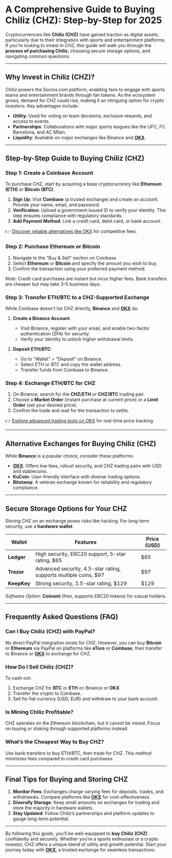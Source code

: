 # A Comprehensive Guide to Buying Chiliz (CHZ): Step-by-Step for 2025  

Cryptocurrencies like **Chiliz (CHZ)** have gained traction as digital assets, particularly due to their integration with sports and entertainment platforms. If you're looking to invest in CHZ, this guide will walk you through the **process of purchasing Chiliz**, choosing secure storage options, and navigating common questions.  

---

## Why Invest in Chiliz (CHZ)?  

Chiliz powers the Socios.com platform, enabling fans to engage with sports teams and entertainment brands through fan tokens. As the ecosystem grows, demand for CHZ could rise, making it an intriguing option for crypto investors. Key advantages include:  
- **Utility**: Used for voting on team decisions, exclusive rewards, and access to events.  
- **Partnerships**: Collaborations with major sports leagues like the UFC, FC Barcelona, and AC Milan.  
- **Liquidity**: Available on major exchanges like Binance and **[OKX](https://bit.ly/okx-bonus)**.  

---

## Step-by-Step Guide to Buying Chiliz (CHZ)  

### Step 1: Create a Coinbase Account  
To purchase CHZ, start by acquiring a base cryptocurrency like **Ethereum (ETH)** or **Bitcoin (BTC)**.  

1. **Sign Up**: Visit **Coinbase** (a trusted exchange) and create an account. Provide your name, email, and password.  
2. **Verification**: Upload a government-issued ID to verify your identity. This step ensures compliance with regulatory standards.  
3. **Add Payment Method**: Link a credit card, debit card, or bank account.  

👉 [Discover reliable alternatives like OKX](https://bit.ly/okx-bonus) for competitive fees.  

### Step 2: Purchase Ethereum or Bitcoin  
1. Navigate to the "Buy & Sell" section on Coinbase.  
2. Select **Ethereum** or **Bitcoin** and specify the amount you wish to buy.  
3. Confirm the transaction using your preferred payment method.  

*Note*: Credit card purchases are instant but incur higher fees. Bank transfers are cheaper but may take 3–5 business days.  

### Step 3: Transfer ETH/BTC to a CHZ-Supported Exchange  
While Coinbase doesn’t list CHZ directly, **Binance** and **[OKX](https://bit.ly/okx-bonus)** do.  

1. **Create a Binance Account**:  
   - Visit Binance, register with your email, and enable two-factor authentication (2FA) for security.  
   - Verify your identity to unlock higher withdrawal limits.  

2. **Deposit ETH/BTC**:  
   - Go to "Wallet" > "Deposit" on Binance.  
   - Select ETH or BTC and copy the wallet address.  
   - Transfer funds from Coinbase to Binance.  

### Step 4: Exchange ETH/BTC for CHZ  
1. On Binance, search for the **CHZ/ETH** or **CHZ/BTC** trading pair.  
2. Choose a **Market Order** (instant purchase at current price) or a **Limit Order** (set your desired price).  
3. Confirm the trade and wait for the transaction to settle.  

👉 [Explore advanced trading tools on OKX](https://bit.ly/okx-bonus) for real-time price tracking.  

---

## Alternative Exchanges for Buying Chiliz (CHZ)  

While **Binance** is a popular choice, consider these platforms:  
- **[OKX](https://bit.ly/okx-bonus)**: Offers low fees, robust security, and CHZ trading pairs with USD and stablecoins.  
- **KuCoin**: User-friendly interface with diverse trading options.  
- **Bitstamp**: A veteran exchange known for reliability and regulatory compliance.  

---

## Secure Storage Options for Your CHZ  

Storing CHZ on an exchange poses risks like hacking. For long-term security, use a **hardware wallet**.  

| Wallet      | Features                                                                 | Price (USD) |  
|-------------|--------------------------------------------------------------------------|-------------|  
| **Ledger**  | High security, ERC20 support, 5-star rating, $65                          | $65         |  
| **Trezor**  | Advanced security, 4.5-star rating, supports multiple coins, $97           | $97         |  
| **KeepKey** | Strong security, 3.5-star rating, $129                                     | $129        |  

*Software Option*: **Coinomi** (free, supports ERC20 tokens) for casual holders.  

---

## Frequently Asked Questions (FAQ)  

### **Can I Buy Chiliz (CHZ) with PayPal?**  
No direct PayPal integration exists for CHZ. However, you can buy **Bitcoin** or **Ethereum** via PayPal on platforms like **eToro** or **Coinbase**, then transfer to Binance or **[OKX](https://bit.ly/okx-bonus)** to exchange for CHZ.  

### **How Do I Sell Chiliz (CHZ)?**  
To cash out:  
1. Exchange CHZ for **BTC** or **ETH** on Binance or **OKX**.  
2. Transfer the crypto to Coinbase.  
3. Sell for fiat currency (USD, EUR) and withdraw to your bank account.  

### **Is Mining Chiliz Profitable?**  
CHZ operates on the Ethereum blockchain, but it cannot be mined. Focus on buying or staking through supported platforms instead.  

### **What’s the Cheapest Way to Buy CHZ?**  
Use bank transfers to buy ETH/BTC, then trade for CHZ. This method minimizes fees compared to credit card purchases.  

---

## Final Tips for Buying and Storing CHZ  

1. **Monitor Fees**: Exchanges charge varying fees for deposits, trades, and withdrawals. Compare platforms like **[OKX](https://bit.ly/okx-bonus)** for cost-effectiveness.  
2. **Diversify Storage**: Keep small amounts on exchanges for trading and store the majority in hardware wallets.  
3. **Stay Updated**: Follow Chiliz’s partnerships and platform updates to gauge long-term potential.  

---

By following this guide, you’ll be well-equipped to **buy Chiliz (CHZ)** confidently and securely. Whether you’re a sports enthusiast or a crypto investor, CHZ offers a unique blend of utility and growth potential. Start your journey today with **[OKX](https://bit.ly/okx-bonus)**, a trusted exchange for seamless transactions.
